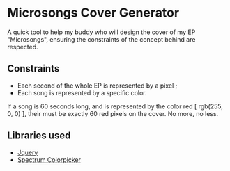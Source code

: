 # Microsongs Cover Generator

A quick tool to help my buddy who will design the cover of my EP "Microsongs", ensuring the constraints of the concept behind are respected.

## Constraints

* Each second of the whole EP is represented by a pixel ;
* Each song is represented by a specific color.

If a song is 60 seconds long, and is represented by the color red [ rgb(255, 0, 0) ], their must be exactly 60 red pixels on the cover. No more, no less.

## Libraries used 

* [Jquery](https://jquery.com/)
* [Spectrum Colorpicker](https://github.com/bgrins/spectrum)